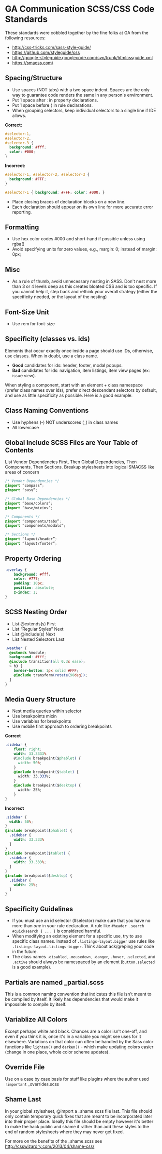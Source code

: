 # GA Communication SCSS/CSS Code Standards

These standards were cobbled together by the fine folks at GA from the following resources:

* http://css-tricks.com/sass-style-guide/
* https://github.com/styleguide/css
* http://google-styleguide.googlecode.com/svn/trunk/htmlcssguide.xml
* https://smacss.com/

## Spacing/Structure

* Use spaces (NOT tabs) with a two space indent. Spaces are the only way to guarantee code renders the same in any person's environment.
* Put 1 space after : in property declarations.
* Put 1 space before { in rule declarations.
* When grouping selectors, keep individual selectors to a single line if IDE allows.

**Correct:**
```css
#selector-1,
#selector-2,
#selector-3 {
  background: #fff;
  color: #000;
}
```

**Incorrect:**
```css
#selector-1, #selector-2, #selector-3 {
  background: #FFF;
}

#selector-1 { background: #FFF; color: #000; }
```

* Place closing braces of declaration blocks on a new line.
* Each declaration should appear on its own line for more accurate error reporting.

## Formatting
* Use hex color codes #000  and short-hand if possible unless using rgba()
* Avoid specifying units for zero values, e.g., margin: 0; instead of margin: 0px;

## Misc
* As a rule of thumb, avoid unnecessary nesting in SASS. Don't nest more than 3 or 4 levels deep as this creates bloated CSS and is too specific. If you cannot help it, step back and rethink your overall strategy (either the specificity needed, or the layout of the nesting)

## Font-Size Unit
* Use rem for font-size

## Specificity (classes vs. ids)

Elements that occur exactly once inside a page should use IDs, otherwise, use classes. When in doubt, use a class name.

* **Good** candidates for ids: header, footer, modal popups.
* **Bad** candidates for ids: navigation, item listings, item view pages (ex: issue view).

When styling a component, start with an element + class namespace (prefer class names over ids), prefer direct descendant selectors by default, and use as little specificity as possible. Here is a good example:

## Class Naming Conventions

* Use hyphens (-) NOT underscores (_) in class names
* All lowercase

## Global Include SCSS Files are Your Table of Contents

List Vendor Dependencies First, Then Global Dependencies, Then Components, Then Sections. Breakup stylesheets into logical SMACSS like areas of concern

```css
/* Vendor Dependencies */
@import “compass”;
@import “susy”;

/* Global Base Dependencies */
@import “base/colors”;
@import “base/mixins”;

/* Components */
@import “components/tabs”;
@import “components/modals”;

/* Sections */
@import “layout/header”;
@import “layout/footer”;
```

## Property Ordering

```css
.overlay {
    background: #fff;
    color: #777;
    padding: 10px;
    position: absolute;
    z-index: 1;
}
```

## SCSS Nesting Order

* List @extends(s) First
* List  “Regular Styles” Next
* List @include(s) Next
* List Nested Selectors Last

```css
.weather {
  @extends %module;
  background: #fff;
  @include transition(all 0.3s ease);
  > h3 {
    border-bottom: 1px solid #FFF;
    @include transform(rotate(90deg));
  }
}
```

## Media Query Structure

* Nest media queries within selector
* Use breakpoints mixin
* Use variables for breakpoints
* Use mobile first approach to ordering breakpoints

**Correct**

```css
.sidebar {
    float: right;
    width: 33.3333%
    @include breakpoint($phablet) {
      width: 50%;
    }
    @include breakpoint($tablet) {
      width: 33.333%;
    }
    @include breakpoint($desktop) {
      width: 25%;
    }
}
```

**Incorrect**

```css
.sidebar {
  width: 50%;
}
@include breakpoint($phablet) {
  .sidebar {
    width: 33.333%
  }
}
@include breakpoint($tablet) {
  .sidebar {
    width: 33.333%;
  }
}
@include breakpoint($desktop) {
  .sidebar {
    width: 25%;
  }
}
```

## Specificity Guidelines

* If you must use an id selector (#selector) make sure that you have no more than *one* in your rule declaration. A rule like `#header .search #quicksearch { ... }` is considered harmful.
* When modifying an existing element for a specific use, try to use specific class names. Instead of `.listings-layout.bigger` use rules like `.listings-layout.listings-bigger`. Think about ack/greping your code in the future.
* The class names `.disabled`, `.mousedown`, `.danger`, `.hover`, `.selected`, and `.active` should always be namespaced by an element (`button.selected` is a good example).

## Partials are named _partial.scss

This is a common naming convention that indicates this file isn't meant to be compiled by itself. It likely has dependencies that would make it impossible to compile by itself.

## Variablize All Colors

Except perhaps white and black. Chances are a color isn't one-off, and even if you think it is, once it's in a variable you might see uses for it elsewhere. Variations on that color can often be handled by the Sass color functions like `lighten()` and `darken()` - which make updating colors easier (change in one place, whole color scheme updates).

## Override File

Use on a case by case basis for stuff like plugins where the author used `!important` _overrides.scss

## Shame Last

In your global stylesheet, @import a _shame.scss file last. This file should only contain temporary quick fixes that are meant to be incorporated later into their proper place. Ideally this file should be empty however it's better to make the hack public and shame it rather than add these styles to the end of random stylesheets where they may never get fixed.

For more on the benefits of the _shame.scss see http://csswizardry.com/2013/04/shame-css/


